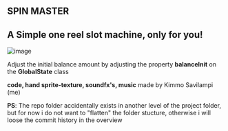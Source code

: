 ## SPIN MASTER

## A Simple one reel slot machine, only for you!

![image](https://github.com/user-attachments/assets/deec2a0f-9d74-4df4-b7b3-ce140a09104f)



Adjust the initial balance amount by adjusting the property **balanceInit** on the **GlobalState**  class

**code, hand sprite-texture, soundfx's, music** made by Kimmo Savilampi (me)


**PS**: The repo folder accidentally exists in another level of the project folder, but for now i do not
want to "flatten" the folder stucture, otherwise i will loose the commit history in the overview
